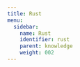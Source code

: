 ```yaml
---
title: Rust
menu:
  sidebar:
    name: Rust
    identifier: rust
    parent: knowledge
    weight: 002
---
```

